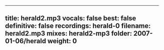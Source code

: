 
---
title: herald2.mp3
vocals: false
best: false
definitive: false
recordings: herald-0
filename: herald2.mp3
mixes: herald2-mp3
folder: 2007-01-06/herald
weight: 0
---
